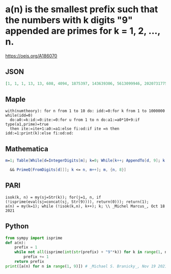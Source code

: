 # a\(n\) is the smallest prefix such that the numbers with k digits "9" appended are primes for k \= 1, 2, \.\.\., n\.
https://oeis.org/A186070
## JSON
```JSON
[1, 1, 1, 13, 13, 608, 4094, 1875397, 143639306, 5613099946, 20207317759, 1474035260669]
```
## Maple
```Maple
with(numtheory): for n from 1 to 10 do: idd:=0:for k from 1 to 1000000 while(idd=0)
  do:a0:=k:id:=0:ite:=0:for u from 1 to n do:a1:=a0*10+9:if type(a1,prime)=true
  then ite:=ite+1:a0:=a1:else fi:od:if ite =n then idd:=1:print(k):else fi:od:od:
```
## Mathematica
```Mathematica
m=1; Table[While[d=IntegerDigits[m]; k=0; While[k++; AppendTo[d, 9]; k <= n
```
```Mathematica
  && PrimeQ[FromDigits[d]]]; k <= n, m++]; m, {n, 8}]
```
## PARI
```PARI
isok(k, n) = my(sj=Str(k)); for(j=1, n, if (!isprime(eval(sj=concat(sj, Str(9)))), return(0))); return(1);
a(n) = my(k=1); while (!isok(k,n), k++); k; \\ _Michel Marcus_, Oct 18 2021
```
## Python
```Python
from sympy import isprime
def a(n):
    prefix = 1
    while not all(isprime(int(str(prefix) + "9"*k)) for k in range(1, n+1)):
        prefix += 1
    return prefix
print([a(n) for n in range(1, 9)]) # _Michael S. Branicky_, Nov 19 2021
```
